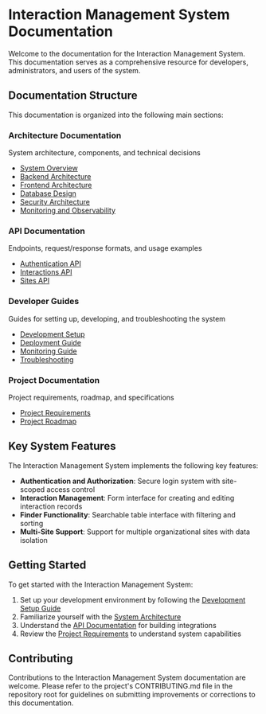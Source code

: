 # Interaction Management System Documentation

Welcome to the documentation for the Interaction Management System. This documentation serves as a comprehensive resource for developers, administrators, and users of the system.

## Documentation Structure

This documentation is organized into the following main sections:

### Architecture Documentation

System architecture, components, and technical decisions

- [System Overview](./architecture/overview.md)
- [Backend Architecture](./architecture/backend.md)
- [Frontend Architecture](./architecture/frontend.md)
- [Database Design](./architecture/database.md)
- [Security Architecture](./architecture/security.md)
- [Monitoring and Observability](./architecture/monitoring.md)

### API Documentation

Endpoints, request/response formats, and usage examples

- [Authentication API](./api/auth.md)
- [Interactions API](./api/interactions.md)
- [Sites API](./api/sites.md)

### Developer Guides

Guides for setting up, developing, and troubleshooting the system

- [Development Setup](./guides/development_setup.md)
- [Deployment Guide](./guides/deployment.md)
- [Monitoring Guide](./guides/monitoring.md)
- [Troubleshooting](./guides/troubleshooting.md)

### Project Documentation

Project requirements, roadmap, and specifications

- [Project Requirements](./project/requirements.md)
- [Project Roadmap](./project/roadmap.md)

## Key System Features

The Interaction Management System implements the following key features:

- **Authentication and Authorization**: Secure login system with site-scoped access control
- **Interaction Management**: Form interface for creating and editing interaction records
- **Finder Functionality**: Searchable table interface with filtering and sorting
- **Multi-Site Support**: Support for multiple organizational sites with data isolation

## Getting Started

To get started with the Interaction Management System:

1.  Set up your development environment by following the [Development Setup Guide](./guides/development_setup.md)
2.  Familiarize yourself with the [System Architecture](./architecture/overview.md)
3.  Understand the [API Documentation](./api/auth.md) for building integrations
4.  Review the [Project Requirements](./project/requirements.md) to understand system capabilities

## Contributing

Contributions to the Interaction Management System documentation are welcome. Please refer to the project's CONTRIBUTING.md file in the repository root for guidelines on submitting improvements or corrections to this documentation.